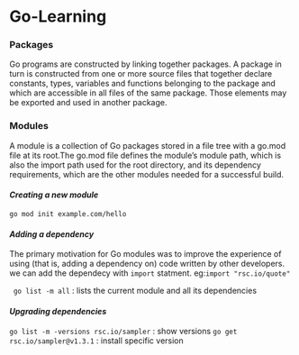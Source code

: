 # Go-Learning

### Packages
Go programs are constructed by linking together packages. A package in turn is constructed from one or more source files that together declare constants, types, variables and functions belonging to the package and which are accessible in all files of the same package. Those elements may be exported and used in another package.

### Modules
A module is a collection of Go packages stored in a file tree with a go.mod file at its root.The go.mod file defines the module’s module path, which is also the import path used for the root directory, and its dependency requirements, which are the other modules needed for a successful build.  

#### *Creating a new module*
`go mod init example.com/hello`

#### *Adding a dependency*
The primary motivation for Go modules was to improve the experience of using (that is, adding a dependency on) code written by other developers.
we can add the dependecy with `import` statment. 
eg:`import "rsc.io/quote"` 

` go list -m all` : lists the current module and all its dependencies

#### *Upgrading dependencies*
`go list -m -versions rsc.io/sampler` : show versions
`go get rsc.io/sampler@v1.3.1` : install specific version 
